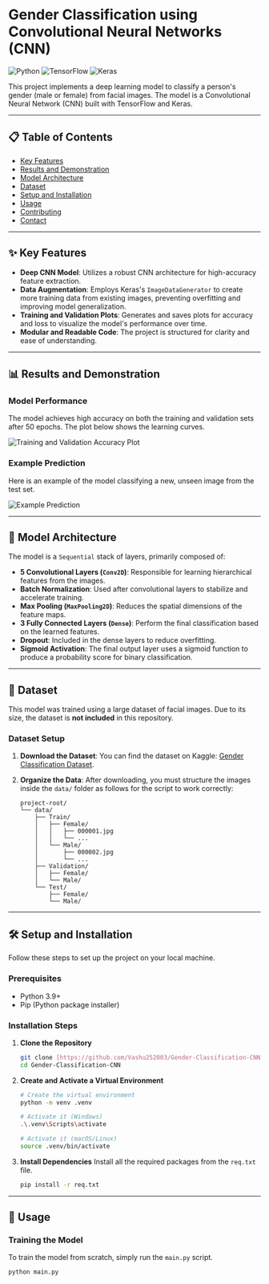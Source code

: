 # Gender Classification using Convolutional Neural Networks (CNN)

![Python](https://img.shields.io/badge/Python-3.9+-blue?style=for-the-badge&logo=python)
![TensorFlow](https://img.shields.io/badge/TensorFlow-2.x-orange?style=for-the-badge&logo=tensorflow)
![Keras](https://img.shields.io/badge/Keras-3.x-red?style=for-the-badge&logo=keras)

This project implements a deep learning model to classify a person's gender (male or female) from facial images. The model is a Convolutional Neural Network (CNN) built with TensorFlow and Keras.

---

## 📋 Table of Contents

- [Key Features](#-key-features)
- [Results and Demonstration](#-results-and-demonstration)
- [Model Architecture](#-model-architecture)
- [Dataset](#-dataset)
- [Setup and Installation](#-setup-and-installation)
- [Usage](#-usage)
- [Contributing](#-contributing)
- [Contact](#-contact)

---

## ✨ Key Features

- **Deep CNN Model**: Utilizes a robust CNN architecture for high-accuracy feature extraction.
- **Data Augmentation**: Employs Keras's `ImageDataGenerator` to create more training data from existing images, preventing overfitting and improving model generalization.
- **Training and Validation Plots**: Generates and saves plots for accuracy and loss to visualize the model's performance over time.
- **Modular and Readable Code**: The project is structured for clarity and ease of understanding.

---

## 📊 Results and Demonstration

### Model Performance

The model achieves high accuracy on both the training and validation sets after 50 epochs. The plot below shows the learning curves.

![Training and Validation Accuracy Plot](https://i.imgur.com/g8o7wL9.png)

### Example Prediction

Here is an example of the model classifying a new, unseen image from the test set.

![Example Prediction](https://i.imgur.com/k3q2R4A.png)

---

## 🧠 Model Architecture

The model is a `Sequential` stack of layers, primarily composed of:

- **5 Convolutional Layers (`Conv2D`)**: Responsible for learning hierarchical features from the images.
- **Batch Normalization**: Used after convolutional layers to stabilize and accelerate training.
- **Max Pooling (`MaxPooling2D`)**: Reduces the spatial dimensions of the feature maps.
- **3 Fully Connected Layers (`Dense`)**: Perform the final classification based on the learned features.
- **Dropout**: Included in the dense layers to reduce overfitting.
- **Sigmoid Activation**: The final output layer uses a sigmoid function to produce a probability score for binary classification.

---

## 📂 Dataset

This model was trained using a large dataset of facial images. Due to its size, the dataset is **not included** in this repository.

### Dataset Setup

1.  **Download the Dataset**: You can find the dataset on Kaggle: [Gender Classification Dataset](https://www.kaggle.com/datasets/jessicali9530/celeba-dataset).
2.  **Organize the Data**: After downloading, you must structure the images inside the `data/` folder as follows for the script to work correctly:

    ```
    project-root/
    └── data/
        ├── Train/
        │   ├── Female/
        │   │   ├── 000001.jpg
        │   │   └── ...
        │   └── Male/
        │       ├── 000002.jpg
        │       └── ...
        ├── Validation/
        │   ├── Female/
        │   └── Male/
        └── Test/
            ├── Female/
            └── Male/
    ```

---

## 🛠️ Setup and Installation

Follow these steps to set up the project on your local machine.

### Prerequisites

- Python 3.9+
- Pip (Python package installer)

### Installation Steps

1.  **Clone the Repository**

    ```sh
    git clone [https://github.com/Vashu252003/Gender-Classification-CNN.git](https://github.com/Vashu252003/Gender-Classification-CNN.git)
    cd Gender-Classification-CNN
    ```

2.  **Create and Activate a Virtual Environment**

    ```sh
    # Create the virtual environment
    python -m venv .venv

    # Activate it (Windows)
    .\.venv\Scripts\activate

    # Activate it (macOS/Linux)
    source .venv/bin/activate
    ```

3.  **Install Dependencies**
    Install all the required packages from the `req.txt` file.
    ```sh
    pip install -r req.txt
    ```

---

## 🚀 Usage

### Training the Model

To train the model from scratch, simply run the `main.py` script.

```sh
python main.py
```
